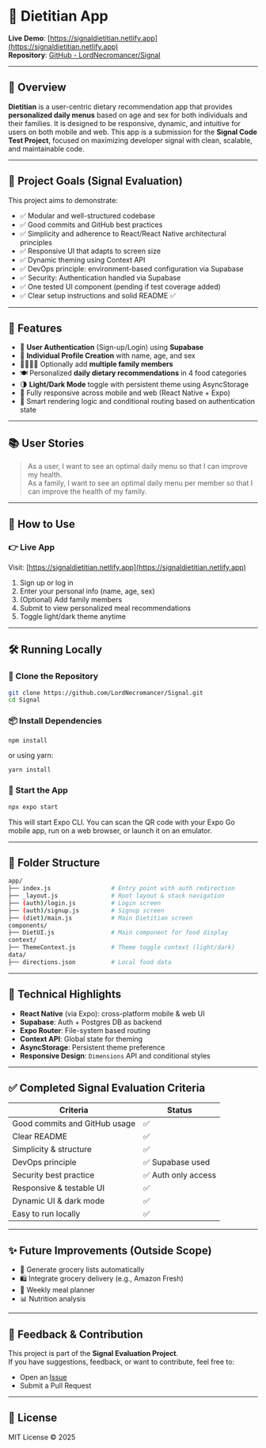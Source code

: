 # 🥗 Dietitian App

**Live Demo**: [https://signaldietitian.netlify.app](https://signaldietitian.netlify.app)  
**Repository**: [GitHub - LordNecromancer/Signal](https://github.com/LordNecromancer/Signal)

---

## 📌 Overview

**Dietitian** is a user-centric dietary recommendation app that provides **personalized daily menus** based on age and sex for both individuals and their families. It is designed to be responsive, dynamic, and intuitive for users on both mobile and web. This app is a submission for the **Signal Code Test Project**, focused on maximizing developer signal with clean, scalable, and maintainable code.

---

## 🎯 Project Goals (Signal Evaluation)

This project aims to demonstrate:

- ✅ Modular and well-structured codebase
- ✅ Good commits and GitHub best practices
- ✅ Simplicity and adherence to React/React Native architectural principles
- ✅ Responsive UI that adapts to screen size
- ✅ Dynamic theming using Context API
- ✅ DevOps principle: environment-based configuration via Supabase
- ✅ Security: Authentication handled via Supabase
- ✅ One tested UI component (pending if test coverage added)
- ✅ Clear setup instructions and solid README ✅

---

## 🌱 Features

- 🔐 **User Authentication** (Sign-up/Login) using **Supabase**
- 👤 **Individual Profile Creation** with name, age, and sex
- 👨‍👩‍👧‍👦 Optionally add **multiple family members**
- 🍽 Personalized **daily dietary recommendations** in 4 food categories
- 🌗 **Light/Dark Mode** toggle with persistent theme using AsyncStorage
- 📱 Fully responsive across mobile and web (React Native + Expo)
- 🧠 Smart rendering logic and conditional routing based on authentication state

---

## 📚 User Stories

> As a user, I want to see an optimal daily menu so that I can improve my health.  
> As a family, I want to see an optimal daily menu per member so that I can improve the health of my family.

---

## 🚀 How to Use

### 👉 Live App

Visit: [https://signaldietitian.netlify.app](https://signaldietitian.netlify.app)

1. Sign up or log in
2. Enter your personal info (name, age, sex)
3. (Optional) Add family members
4. Submit to view personalized meal recommendations
5. Toggle light/dark theme anytime

---

## 🛠️ Running Locally

### 🔄 Clone the Repository

```bash
git clone https://github.com/LordNecromancer/Signal.git
cd Signal
```

### 📦 Install Dependencies

```bash
npm install
```

or using yarn:

```bash
yarn install
```

### 🚀 Start the App

```bash
npx expo start
```

This will start Expo CLI. You can scan the QR code with your Expo Go mobile app, run on a web browser, or launch it on an emulator.

---

## 📁 Folder Structure

```bash
app/
├── index.js                 # Entry point with auth redirection
├── _layout.js               # Root layout & stack navigation
├── (auth)/login.js          # Login screen
├── (auth)/signup.js         # Signup screen
├── (diet)/main.js           # Main Dietitian screen
components/
├── DietUI.js                # Main component for food display
context/
├── ThemeContext.js          # Theme toggle context (light/dark)
data/
├── directions.json          # Local food data
```

---

## 🧠 Technical Highlights

- **React Native** (via Expo): cross-platform mobile & web UI
- **Supabase**: Auth + Postgres DB as backend
- **Expo Router**: File-system based routing
- **Context API**: Global state for theming
- **AsyncStorage**: Persistent theme preference
- **Responsive Design**: `Dimensions` API and conditional styles

---

## ✅ Completed Signal Evaluation Criteria

| Criteria | Status |
|---------|--------|
| Good commits and GitHub usage | ✅ |
| Clear README | ✅ |
| Simplicity & structure | ✅ |
| DevOps principle | ✅ Supabase used |
| Security best practice | ✅ Auth only access |
| Responsive & testable UI | ✅ |
| Dynamic UI & dark mode | ✅ |
| Easy to run locally | ✅ |

---

## ✨ Future Improvements (Outside Scope)

- 🛒 Generate grocery lists automatically
- 🛍️ Integrate grocery delivery (e.g., Amazon Fresh)
- 📅 Weekly meal planner
- 📊 Nutrition analysis

---

## 📩 Feedback & Contribution

This project is part of the **Signal Evaluation Project**.  
If you have suggestions, feedback, or want to contribute, feel free to:

- Open an [Issue](https://github.com/LordNecromancer/Signal/issues)
- Submit a Pull Request

---

## 📄 License

MIT License © 2025
